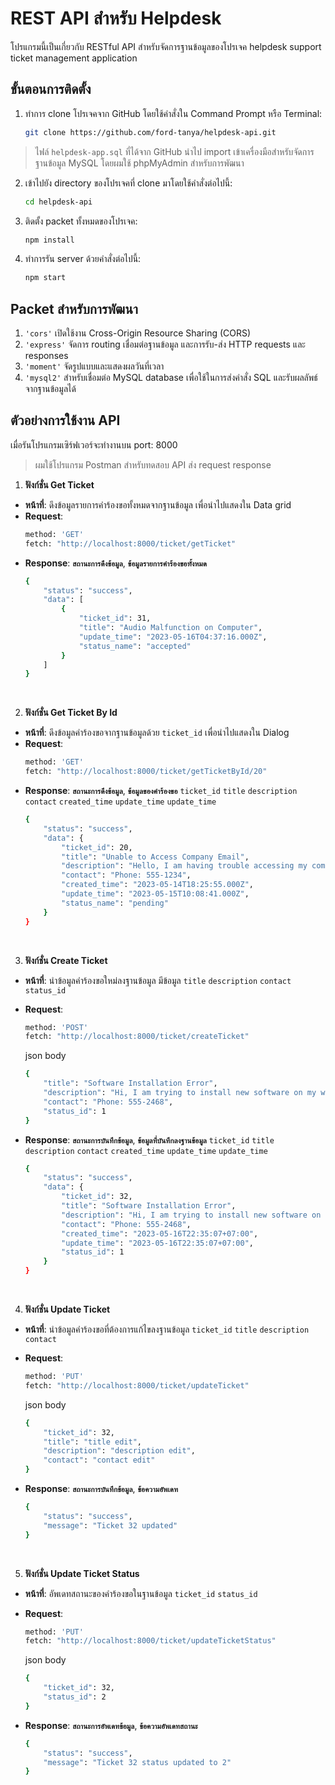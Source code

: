 
# REST API สำหรับ Helpdesk
โปรแกรมนี้เป็นเกี่ยวกับ RESTful API สำหรับจัดการฐานข้อมูลของโปรเจค helpdesk support ticket management application

## ขั้นตอนการติดตั้ง
1.  ทำการ clone โปรเจคจาก GitHub โดยใช้คำสั่งใน Command Prompt หรือ Terminal:
    ```bash
    git clone https://github.com/ford-tanya/helpdesk-api.git
    ```
> ไฟล์ `helpdesk-app.sql` ที่ได้จาก GitHub นำไป import เข้าเครื่องมือสำหรับจัดการฐานข้อมูล MySQL โดยผมใช้ phpMyAdmin สำหรับการพัฒนา

2. เข้าไปยัง directory ของโปรเจคที่ clone มาโดยใช้คำสั่งต่อไปนี้:   
	```bash
    cd helpdesk-api
    ```
    
3. ติดตั้ง packet ทั้งหมดของโปรเจค:
	```bash
    npm install
    ```
4. ทำการรัน server ด้วยคำสั่งต่อไปนี้:
	```bash
    npm start
    ```

## Packet สำหรับการพัฒนา
 1. `'cors'` เปิดใช้งาน Cross-Origin Resource Sharing (CORS)
 2. `'express'` จัดการ routing เชื่อมต่อฐานข้อมูล และการรับ-ส่ง HTTP requests และ responses
 3. `'moment'` จัดรูปแบบและแสดงผลวันที่เวลา
 4. `'mysql2'` สำหรับเชื่อมต่อ MySQL database เพื่อใช้ในการส่งคำสั่ง SQL และรับผลลัพธ์จากฐานข้อมูลได้

## ตัวอย่างการใช้งาน API

เมื่อรันโปรแกรมเซิร์ฟเวอร์จะทำงานบน port: 8000 
>ผมใช้โปรแกรม Postman สำหรับทดสอบ API ส่ง request response
1. **ฟังก์ชั่น Get Ticket**
- **หน้าที่**: ดึงข้อมูลรายการคำร้องขอทั้งหมดจากฐานข้อมูล เพื่อนำไปแสดงใน Data grid 
- **Request**:
	```bash
    method: 'GET'
    fetch: "http://localhost:8000/ticket/getTicket"
    ```
 - **Response**: **`สถานะการดึงข้อมูล`**, **`ข้อมูลรายการคำร้องขอทั้งหมด`**
 	```bash
	{
		"status": "success",
		"data": [
			{
				"ticket_id": 31,
				"title": "Audio Malfunction on Computer",
				"update_time": "2023-05-16T04:37:16.000Z",
				"status_name": "accepted"
			}
		]
	}
    ``` 
    <br/>
2. **ฟังก์ชั่น Get Ticket By Id**
- **หน้าที่**: ดึงข้อมูลคำร้องขอจากฐานข้อมูลด้วย `ticket_id` เพื่อนำไปแสดงใน Dialog
- **Request**: 
	```bash
    method: 'GET'
    fetch: "http://localhost:8000/ticket/getTicketById/20"
    ```
 - **Response**: **`สถานะการดึงข้อมูล`**, **`ข้อมูลของคำร้องขอ`** 
 `ticket_id` `title` `description` `contact` `created_time` `update_time` `update_time`
	```bash
	{
		"status": "success",
		"data": {
			"ticket_id": 20,
			"title": "Unable to Access Company Email",
			"description": "Hello, I am having trouble accessing my company email...",
			"contact": "Phone: 555-1234",
			"created_time": "2023-05-14T18:25:55.000Z",
			"update_time": "2023-05-15T10:08:41.000Z",
			"status_name": "pending"
		}
	}
    ```
    <br/>
  3. **ฟังก์ชั่น Create Ticket**
 - **หน้าที่**: นำข้อมูลคำร้องขอใหม่ลงฐานข้อมูล มีข้อมูล `title` `description` `contact` `status_id`
- **Request**: 
	```bash
    method: 'POST'
    fetch: "http://localhost:8000/ticket/createTicket"
    ```
    json body
	```bash
	{
		"title": "Software Installation Error",
		"description": "Hi, I am trying to install new software on my work computer...",
		"contact": "Phone: 555-2468",
		"status_id": 1
	}
    ```

 - **Response**: **`สถานะการบันทึกข้อมูล`**, **`ข้อมูลที่บันทึกลงฐานข้อมูล`** 
 `ticket_id` `title` `description` `contact` `created_time` `update_time` `update_time`
	```bash
	{
		"status": "success",
		"data": {
			"ticket_id": 32,
			"title": "Software Installation Error",
			"description": "Hi, I am trying to install new software on my work computer...",
			"contact": "Phone: 555-2468",
			"created_time": "2023-05-16T22:35:07+07:00",
			"update_time": "2023-05-16T22:35:07+07:00",
			"status_id": 1
		}
	}
    ```
    <br/>
  4. **ฟังก์ชั่น Update Ticket**
 - **หน้าที่**: นำข้อมูลคำร้องขอที่ต้องการแก้ไขลงฐานข้อมูล `ticket_id` `title` `description` `contact`
- **Request**: 
	```bash
    method: 'PUT'
    fetch: "http://localhost:8000/ticket/updateTicket"
    ```
    json body
	```bash
	{
		"ticket_id": 32,
		"title": "title edit",
		"description": "description edit",
		"contact": "contact edit"
	}
    ```

 - **Response**: **`สถานะการบันทึกข้อมูล`**, **`ข้อความอัพเดท`** 
	```bash
	{
		"status": "success",
		"message": "Ticket 32 updated"
	}
    ```
    <br/>
  5. **ฟังก์ชั่น Update Ticket Status**
 - **หน้าที่**: อัพเดทสถานะของคำร้องขอในฐานข้อมูล `ticket_id` `status_id`
- **Request**: 
	```bash
    method: 'PUT'
    fetch: "http://localhost:8000/ticket/updateTicketStatus"
    ```
    json body
	```bash
	{
		"ticket_id": 32,
		"status_id": 2
	}
    ```

 - **Response**: **`สถานะการอัพเดทข้อมูล`**, **`ข้อความอัพเดทสถานะ`** 
	```bash
	{
		"status": "success",
		"message": "Ticket 32 status updated to 2"
	}
    ```




